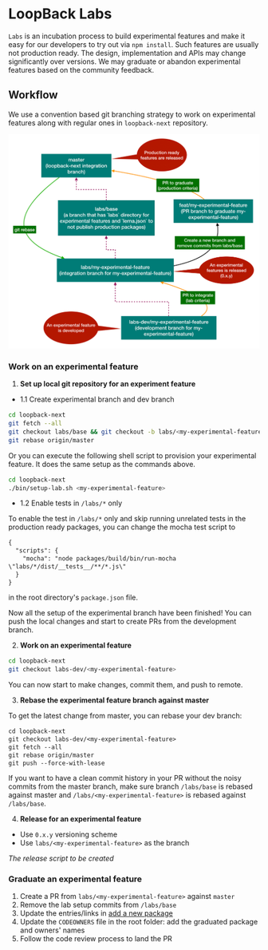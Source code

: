 # LoopBack Labs

`Labs` is an incubation process to build experimental features and make it easy
for our developers to try out via `npm install`. Such features are usually not
production ready. The design, implementation and APIs may change significantly
over versions. We may graduate or abandon experimental features based on the
community feedback.

## Workflow

We use a convention based git branching strategy to work on experimental
features along with regular ones in `loopback-next` repository.

![loopback-labs](./labs/labs.png)

### Work on an experimental feature

1. **Set up local git repository for an experiment feature**

- 1.1 Create experimental branch and dev branch

```sh
cd loopback-next
git fetch --all
git checkout labs/base && git checkout -b labs/<my-experimental-feature> && git checkout -b labs-dev/<my-experimental-feature>
git rebase origin/master
```

Or you can execute the following shell script to provision your experimental feature. It does the same setup as the commands above.

```sh
cd loopback-next
./bin/setup-lab.sh <my-experimental-feature>
```

- 1.2 Enable tests in `/labs/*` only

To enable the test in `/labs/*` only and skip running unrelated tests in the production ready packages, you can change the mocha test script to

```
{
  "scripts": {
    "mocha": "node packages/build/bin/run-mocha \"labs/*/dist/__tests__/**/*.js\"
  }
}
```

in the root directory's `package.json` file.

Now all the setup of the experimental branch have been finished! You can push the local changes and start to create PRs from the development branch.

2. **Work on an experimental feature**

```sh
cd loopback-next
git checkout labs-dev/<my-experimental-feature>
```

You can now start to make changes, commit them, and push to remote.

3. **Rebase the experimental feature branch against master**

To get the latest change from master, you can rebase your dev branch:

```
cd loopback-next
git checkout labs-dev/<my-experimental-feature>
git fetch --all
git rebase origin/master
git push --force-with-lease
```

If you want to have a clean commit history in your PR without the noisy commits from the master branch, make sure branch `/labs/base` is rebased against master and `/labs/<my-experimental-feature>` is rebased against `/labs/base`.

4. **Release for an experimental feature**

- Use `0.x.y` versioning scheme
- Use `labs/<my-experimental-feature>` as the branch

*The release script to be created*

### Graduate an experimental feature

1. Create a PR from `labs/<my-experimental-feature>` against `master`
2. Remove the lab setup commits from `/labs/base`
3. Update the entries/links in [add a new package](https://github.com/strongloop/loopback-next/blob/master/docs/site/DEVELOPING.md#adding-a-new-package)
4. Update the `CODEOWNERS` file in the root folder: add the graduated package and owners' names
5. Follow the code review process to land the PR
